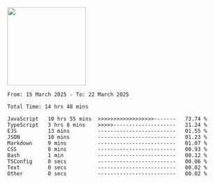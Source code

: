 <img height="180em" src="https://github-readme-stats-eight-theta.vercel.app/api?username=bkundev&show_icons=true&theme=radical&include_all_commits=true&count_private=true"/>
<!--START_SECTION:waka-->

```all_time
From: 15 March 2025 - To: 22 March 2025

Total Time: 14 hrs 48 mins

JavaScript   10 hrs 55 mins  >>>>>>>>>>>>>>>>>>-------   73.74 %
TypeScript   3 hrs 8 mins    >>>>>--------------------   21.24 %
EJS          13 mins         -------------------------   01.55 %
JSON         10 mins         -------------------------   01.23 %
Markdown     9 mins          -------------------------   01.07 %
CSS          8 mins          -------------------------   00.93 %
Bash         1 min           -------------------------   00.12 %
TSConfig     0 secs          -------------------------   00.06 %
Text         0 secs          -------------------------   00.02 %
Other        0 secs          -------------------------   00.02 %
```

<!--END_SECTION:waka-->
